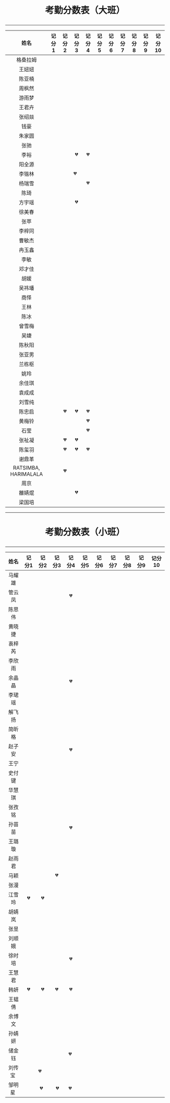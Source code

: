 # <p align="center">考勤分数表（大班）</p>
***

|    姓名   | 记分1  | 记分2  | 记分3  | 记分4  | 记分5  | 记分6  | 记分7  | 记分8  | 记分9   | 记分10   |
| :---: | :--: | :--: | :--: | :--: | :--: | :--: | :--: | :--: | :--: | ---- |
|   格桑拉姆  |    |      |      |      |      |      |      |      |      |      |
|         王妞妞          |      |      |      |      |      |      |      |      |      |      |
|         陈亚楠          |      |      |      |      |      |      |      |      |      |      |
|         周枫然          |      |      |      |      |      |      |      |      |      |      |
|         游雨梦          |      |      |      |      |      |      |      |      |      |      |
|         王君卉          |      |      |      |      |      |      |      |      |      |      |
|         张绍燚          |      |      |      |      |      |      |      |      |      |      |
|          钱豪          |      |      |      |      |      |      |      |      |      |      |
|         朱家圆          |      |      |      |      |      |      |      |      |      |      |
|          张驰          |      |      |      |      |      |      |      |      |      |      |
|          李裕          |      |      |   :broken_heart:   |  :broken_heart:    |      |      |      |      |      |      |
|         阳全源          |      |      |      |      |      |      |      |      |      |      |
|         李锴林          |      |      |  :broken_heart:    |      |      |      |      |      |      |      |
|         杨瑞雪          |      |      |      |  :broken_heart:    |      |      |      |      |      |      |
|          陈琦          |      |      |      |      |      |      |      |      |      |      |
|         方宇瑶          |      |      |  :broken_heart:    |      |      |      |      |      |      |      |
|         徐美春          |      |      |      |      |      |      |      |      |      |      |
|          张苹          |      |      |      |      |      |      |      |      |      |      |
|         李梓同          |      |      |      |      |      |      |      |      |      |      |
|         曹敏杰          |      |      |      |      |      |      |      |      |      |      |
|         冉玉鑫          |      |      |      |      |      |      |      |      |      |      |
|          李敏          |      |      |      |      |      |      |      |      |      |      |
|         邓才佳          |      |      |      |      |      |      |      |      |      |      |
|          胡媛          |      |      |      |      |      |      |      |      |      |      |
|         吴祎璠          |      |      |      |      |      |      |      |      |      |      |
|          商怿          |      |      |      |      |      |      |      |      |      |      |
|          王林          |      |      |      |      |      |      |      |      |      |      |
|          陈冰          |      |      |      |      |      |      |      |      |      |      |
|         曾雪梅          |      |      |      |      |      |      |      |      |      |      |
|          吴婕          |      |      |      |      |      |      |      |      |      |      |
|         陈秋阳          |      |      |      |      |      |      |      |      |      |      |
|         张亚男          |      |      |      |      |      |      |      |      |      |      |
|         兰栋枢          |      |      |      |      |      |      |      |      |      |      |
|          姚玲          |      |      |      |      |      |      |      |      |      |      |
|         余佳琪          |      |      |      |      |      |      |      |      |      |      |
|         袁成成          |      |      |      |      |      |      |      |      |      |      |
|         刘雪纯          |      |      |      |      |      |      |      |      |      |      |
|         陈忠启          |      | :broken_heart:     |  :broken_heart:    |  :broken_heart:    |      |      |      |      |      |      |
|         黄梅铃          |      |      |      |  :broken_heart:    |      |      |      |      |      |      |
|          石莹          |      |      |      |  :broken_heart:    |      |      |      |      |      |      |
|         张祉凝          |      |   :broken_heart:   |  :broken_heart:    |      |      |      |      |      |      |      |
|         陈玺羽          |      |  :broken_heart:    |  :broken_heart:    |  :broken_heart:    |      |      |      |      |      |      |
|         谢鼎革          |      |      |      |      |      |      |      |      |      |      |
| RATSIMBA, HARIMALALA |      |  :broken_heart:    |      |      |      |      |      |      |      |      |
|          周京          |      |      |      |      |      |      |      |      |      |      |
|         雒婧焜          |      |      |   :broken_heart:   |      |      |      |      |      |      |      |
|         梁国培          |      |     |      |      |      |      |      |      |      |      |

***
# <p align="center">考勤分数表（小班）</p>
***

|  姓名  | 记分1  | 记分2  | 记分3  | 记分4  | 记分5  | 记分6  | 记分7  | 记分8 |  记分9  | 记分10  |
| :---: | :--: | :--: | :--: | :--: | :--: | :--: | :--: | :--: | :--: | :--: |
| 马耀雄  |      |      |      |      |      |      |      |      |      |      |
| 管云凤  |      |      |      |   :broken_heart:   |      |      |      |      |      |      |
| 陈思伟  |      |      |      |      |      |      |      |      |      |      |
| 黄晓捷  |      |      |      |      |      |      |      |      |      |      |
| 衷梓芮  |      |      |      |      |      |      |      |      |      |      |
| 李欣雨  |      |      |      |      |      |      |      |      |      |      |
| 余晶晶  |      |      |      |   :broken_heart:   |      |      |      |      |      |      |
| 李珺瑶  |      |      |      |      |      |      |      |      |      |      |
| 解飞扬  |      |      |      |      |      |      |      |      |      |      |
| 简昕格  |      |      |      |      |      |      |      |      |      |      |
| 赵子安  |      |      |      |   :broken_heart:   |      |      |      |      |      |      |
|  王宁  |      |      |      |      |      |      |      |      |      |      |
| 史付键  |      |      |      |      |      |      |      |      |      |      |
| 华慧琪  |      |      |      |      |      |      |      |      |      |      |
| 张孜铭  |      |      |      |      |      |      |      |      |      |      |
| 孙苗苗  |      |      |      |   :broken_heart:   |      |      |      |      |      |      |
| 王璐璇  |      |      |      |      |      |      |      |      |      |      |
| 赵雨君  |      |      |      |      |      |      |      |      |      |      |
|  马颖  |      |      |  :broken_heart:    |      |      |      |      |      |      |      |
|  张漫  |      |      |      |      |      |      |      |      |      |      |
| 江雪玲  |   :broken_heart:   |  :broken_heart:    |      |      |      |      |      |      |      |      |
| 胡婧岚  |      |      |      |      |      |      |      |      |      |      |
|  张昱  |      |      |      |      |      |      |      |      |      |      |
| 刘顺娥  |      |      |      |      |      |      |      |      |      |      |
| 徐时培  |      |      |      |  :broken_heart:    |      |      |      |      |      |      |
| 王慧君  |      |      |      |      |      |      |      |      |      |      |
|  韩妍  |   :broken_heart:   |  :broken_heart:    |  :broken_heart:    |  :broken_heart:    |      |      |      |      |      |      |
| 王韫倩  |      |      |      |      |      |      |      |      |      |      |
| 余博文  |      |      |      |      |      |      |      |      |      |      |
| 孙婧妍  |      |      |      |      |      |      |      |      |      |      |
| 储金钰  |      |      |      |  :broken_heart:    |      |      |      |      |      |      |
| 刘传宝  |      | :broken_heart:    |      |      |      |      |      |      |      |      |
| 邹明星  |      | :broken_heart:    |   :broken_heart:   |  :broken_heart:    |      |      |      |      |      |      |




